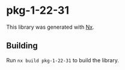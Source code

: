 # pkg-1-22-31

This library was generated with [Nx](https://nx.dev).

## Building

Run `nx build pkg-1-22-31` to build the library.
